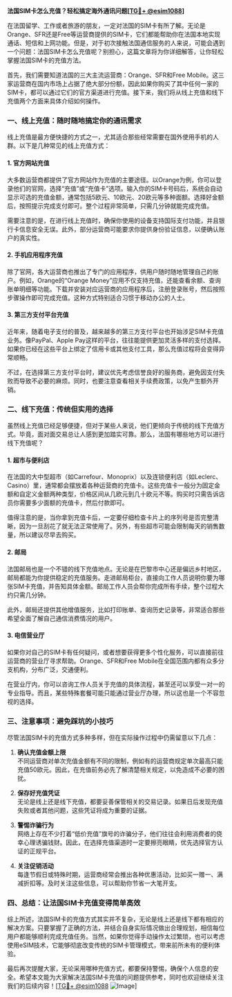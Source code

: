**法国SIM卡怎么充值？轻松搞定海外通讯问题[[TG💪+ @esim1088](https://t.me/s/esim1088)]**

在法国留学、工作或者旅游的朋友，一定对法国的SIM卡有所了解。无论是Orange、SFR还是Free等运营商提供的SIM卡，它们都能帮助你在法国本地实现通话、短信和上网功能。但是，对于初次接触法国通信服务的人来说，可能会遇到一个问题：法国SIM卡怎么充值呢？别担心，这篇文章将为你详细解答，让你轻松掌握法国SIM卡的充值方法。

首先，我们需要知道法国的三大主流运营商：Orange、SFR和Free Mobile。这三家运营商在国内市场上占据了绝大部分份额，因此如果你购买了其中任何一家的SIM卡，都可以通过它们的官方渠道进行充值。接下来，我们将从线上充值和线下充值两个方面来具体介绍如何操作。

### **一、线上充值：随时随地搞定你的通讯需求**

线上充值是最方便快捷的方式之一，尤其适合那些经常需要在国外使用手机的人群。以下是几种常见的线上充值方式：

#### **1. 官方网站充值**
大多数运营商都提供了官方网站作为充值的主要途径。以Orange为例，你可以登录他们的官网，选择“充值”或“充值卡”选项。输入你的SIM卡号码后，系统会自动显示可选的充值金额，通常包括5欧元、10欧元、20欧元等多种面额。选择好金额后，按照提示完成支付即可。整个过程非常简单，只需几分钟就能完成充值。

需要注意的是，在进行线上充值时，确保你使用的设备支持国际支付功能，并且银行卡信息安全无误。此外，部分运营商可能要求你提供身份验证信息，以便确认账户的真实性。

#### **2. 手机应用程序充值**
除了官网，各大运营商也推出了专门的应用程序，供用户随时随地管理自己的账户。例如，Orange的“Orange Money”应用不仅支持充值，还能查看余额、查询账单明细等功能。下载并安装对应运营商的应用程序后，注册登录账号，然后按照步骤操作即可完成充值。这种方式特别适合习惯于移动办公的人士。

#### **3. 第三方支付平台充值**
近年来，随着电子支付的普及，越来越多的第三方支付平台也开始涉足SIM卡充值业务。像PayPal、Apple Pay这样的平台，往往能提供更加灵活多样的支付选择。如果你已经在这些平台上绑定了信用卡或其他支付工具，那么充值过程将会变得异常顺畅。

不过，在选择第三方支付平台时，建议优先考虑信誉良好的服务商，避免因支付失败而导致不必要的麻烦。同时，也要注意查看相关手续费政策，以免产生额外开销。

### **二、线下充值：传统但实用的选择**

虽然线上充值已经足够便捷，但对于某些人来说，他们更倾向于传统的线下充值方式。毕竟，面对面交易总让人感到更加踏实可靠。那么，法国有哪些地方可以进行线下充值呢？

#### **1. 超市与便利店**
在法国的大中型超市（如Carrefour、Monoprix）以及连锁便利店（如Leclerc、Casino）里，通常都会摆放着各种运营商的充值卡。这些充值卡一般分为固定金额和自定义金额两种类型，价格区间从几欧元到几十欧元不等。购买时只需告诉店员你需要多少面额的充值卡，然后付款即可。

值得注意的是，当你拿到充值卡后，一定要仔细检查卡片上的序列号是否完整清晰，因为一旦刮花了就无法正常使用了。另外，有些超市可能会限制每天的销售数量，所以建议尽早去购买。

#### **2. 邮局**
法国邮局也是一个不错的线下充值地点。无论是在巴黎市中心还是偏远乡村地区，邮局都能为你提供稳定的充值服务。走进邮局柜台，直接向工作人员说明你要为哪张SIM卡充值，并告知具体金额。邮局工作人员会帮你完成所有手续，整个过程大约只需几分钟。

此外，邮局还提供其他增值服务，比如打印账单、查询历史记录等，非常适合那些希望全面了解自己通信消费情况的用户。

#### **3. 电信营业厅**
如果你对自己的SIM卡有任何疑问，或者想要获得更多个性化服务，可以直接前往运营商的营业厅寻求帮助。Orange、SFR和Free Mobile在全国范围内都有众多分支机构，分布广泛，交通便利。

在营业厅内，你可以咨询工作人员关于充值的具体流程，甚至还可以享受一对一的专业指导。而且，某些特殊套餐可能只能通过营业厅办理，所以这也是一个不容忽视的选择。

### **三、注意事项：避免踩坑的小技巧**

尽管法国SIM卡的充值方式多种多样，但在实际操作过程中仍需留意以下几点：

1. **确认充值金额上限**  
   不同运营商对单次充值金额有不同的限制，例如有的运营商规定单次最高只能充值50欧元。因此，在充值前务必先了解清楚相关规定，以免造成不必要的困扰。

2. **保存好充值凭证**  
   无论是线上还是线下充值，都要妥善保管相关的交易记录。如果日后发现充值失败或者其他问题，这些凭证将成为重要的证据。

3. **警惕诈骗行为**  
   网络上存在不少打着“低价充值”旗号的诈骗分子，他们往往会利用消费者的侥幸心理诱骗钱财。因此，在选择充值渠道时一定要擦亮眼睛，优先选择官方认证的正规平台。

4. **关注促销活动**  
   每逢节假日或特殊时期，运营商经常会推出各种优惠活动，比如买一赠一、满减折扣等。及时关注这些信息，可以帮助你节省一大笔开支。

### **四、总结：让法国SIM卡充值变得简单高效**

综上所述，法国SIM卡的充值方式其实并不复杂，无论是线上还是线下都有相应的解决方案。只要掌握了正确的方法，并结合自身实际情况做出合理规划，相信每位用户都能够顺利完成充值任务。当然，如果你觉得手动操作太过繁琐，也可以考虑使用eSIM技术，它能够彻底改变传统的SIM卡管理模式，带来前所未有的便利体验。

最后再次提醒大家，无论采用哪种充值方式，都要保持警惕，确保个人信息的安全。希望本文能为大家解决法国SIM卡充值的问题提供参考，同时也欢迎继续关注我们的后续内容！[[TG💪+ @esim1088](https://t.me/s/esim1088) ![Image](https://i.postimg.cc/4NQfJmqS/Snipaste-2025-05-13-00-14-12.png)]